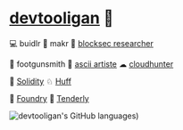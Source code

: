 # [devtooligan](https://twitter.com/devtooligan) 🫡

💻 buidlr 🤖 makr
🧐 [blocksec researcher](https://github.com/Yacademy-block-2) 

🔫 footgunsmith 🎨 [ascii artiste](https://github.com/devtooligan/awesome-ascii-art)
 ☁ [cloudhunter](https://github.com/devtooligan/cloudhunter)


🔹 [Solidity](https://github.com/ethereum/solidity) ♘ [Huff](https://github.com/devtooligan/awesome-huff)

💊 [Foundry](https://book.getfoundry.sh/) 💜 [Tenderly](https://github.com/Tenderly)

![devtooligan's GitHub languages](https://github-readme-stats.vercel.app/api/top-langs/?username=devtooligan&theme=radical))

